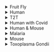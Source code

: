 
<details><summary>Fruit Fly</summary>
<details><summary>BDGP6</summary>
path: /nfs/cellgeni/STAR/fruit_fly/BDGP6/index
</details>
</details>

<details><summary>Human</summary>
<details><summary>2020A</summary>
path: /nfs/cellgeni/STAR/human/2020A/index
</details>

<details><summary>2020A Full</summary>
path: /nfs/cellgeni/STAR/human/2020A-full/index
</details>

<details><summary>2020A plus Plasmodium_Falciparum.EPr1.37 </summary>
path: /nfs/cellgeni/STAR/human/2020A_plus_Pf_3D7/index
</details>

<details><summary>2020A plus GCA_000149715.2_TGGT1_genomic.</summary>
path: /nfs/cellgeni/STAR/human/2020A_plus_Tg_GT1/index
</details>

<details><summary>Gencode v19 Full</summary>
path: /nfs/cellgeni/STAR/human/Gencode_v19_full/index
</details>

<details><summary>Gencode v37 Full</summary>
path: /nfs/cellgeni/STAR/human/Gencode_v37_full/index
</details>

<details><summary>GRCh38-1.2.0</summary>
path: /nfs/cellgeni/STAR/human/GRCh38-1.2.0/index
</details>

<details><summary>GRCh38-3.0.0</summary>
path: /nfs/cellgeni/STAR/human/GRCh38-3.0.0/index
</details>

<details><summary>GRCh38-3.0.0 plus 3D7</summary>
path: /nfs/cellgeni/STAR/human/GRCh38-3.0.0_plus_3D7/index
</details>

<details><summary>hg19-1.2.0</summary>
path: /nfs/cellgeni/STAR/human/hg19-1.2.0
note: No STAR index built yet
</details>

<details><summary>hg19-3.0.0</summary>
path: /nfs/cellgeni/STAR/human/hg19-3.0.0
note: No STAR index built yet
</details>

<details><summary>T2T</summary>
path: /nfs/cellgeni/STAR/human/T2T/index
</details>

</details>


<details><summary>T2T</summary>
path: /nfs/cellgeni/STAR/human/T2T/index
</details>

</details>


<details><summary>Human with Covid</summary>
  
<details><summary>GRCh38 Plus SARSCoV2</summary>
path: /nfs/cellgeni/STAR/human_covid/GRCh38_plus_SARSCoV2/index
</details>

</details>



<details><summary>Human & Mouse</summary>

<details><summary>GRCh38-3.1.0</summary>
path: /nfs/cellgeni/STAR/human_mouse/GRCh38-3.1.0/index
</details>

</details>


<details><summary>Malaria</summary>

<details><summary>3D7</summary>
path: /nfs/cellgeni/STAR/malaria/3D7/index
</details>

</details>


<details><summary>Mouse</summary>

<details><summary>2020A</summary>
path: /nfs/cellgeni/STAR/mouse/2020A/index
</details>

<details><summary>2020A Full</summary>
path: /nfs/cellgeni/STAR/mouse/2020A-full/index
</details>

<details><summary>1.2.0</summary>
path: /nfs/cellgeni/STAR/mouse/1.2.0/index
</details>

<details><summary>2.1.0</summary>
path: /nfs/cellgeni/STAR/mouse/2.1.0/index
</details>

<details><summary>3.0.0</summary>
path: /nfs/cellgeni/STAR/mouse/3.0.0/index
</details>

</details>


<details><summary>Toxoplasma Gondii</summary>

<details><summary>gt1_gca_00149715</summary>
path: /nfs/cellgeni/STAR/Toxoplasma_gondii/gt1_gca_00149715/index
</details>

</details>


